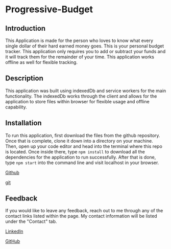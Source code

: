 # Progressive-Budget

## Introduction

This Application is made for the person who loves to know what every single dollar of their hard earned money goes. This is your personal budget tracker. This application only requires you to add or subtract your funds and it will track them for the remainder of your time. This application works offline as well for flexible tracking.

## Description

This application was built using indexedDb and service workers for the main functionality. The indexedDb works through the client and allows for the application to store files within browser for flexible usage and offline capability.

## Installation

To run this application, first download the files from the github repository. Once that is complete, clone it down into a directory on your machine. Then, open up your code editor and head into the terminal where this repo is located. Once inside there, type `npm install` to download all the dependencies for the application to run successfully. After that is done, type `npm start` into the command line and visit localhost in your browser.

[Github](https://github.com/)

[git](https://git-scm.com/downloads)

## Feedback

If you would like to leave any feedback, reach out to me through any of the contact links listed within the page. My contact information will be listed under the "Contact" tab.

[LinkedIn](https://www.linkedin.com/feed/)

[GitHub](https://github.com/PN-Barnes)
